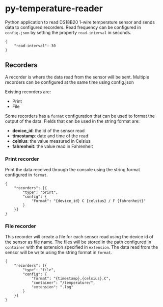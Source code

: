 # py-temperature-reader

Python application to read DS18B20 1-wire temperature sensor and sends data to configured recorders. Read frequency can be configured in `config.json` by setting the property `read-interval` in seconds.

    {
        "read-interval": 30
    }

## Recorders

A recorder is where the data read from the sensor will be sent. Multiple recorders can be configured at the same time using config.json

Existing recorders are:

- Print
- File

Some recorders has a `format` configuration that can be used to format the output of the data. Fields that can be used in the string format are:

- **device_id**: the id of the sensor read
- **timestamp**: date and time of the read
- **celsius**: the value measured in Celsius
- **fahrenheit**: the value read in Fahrenheit

### Print recorder

Print the data received through the console using the string format configured in `format`.

    {
        "recorders": [{
            "type": "print",
            "config": {
                "format": "{device_id} C {celsius} / F {fahrenheit}"
            }
        }]
    }

### File recorder

This recorder will create a file for each sensor read using the device id of the sensor as file name. The files will be stored in the path configured in `container` with the extension specified in `extension`. The data read from the sensor will be write using the string format in `format`.

    {
        "recorders": [{
            "type": "file",
            "config": {
                "format": "{timestamp},{celsius},C",
                "container": "/temperature/",
                "extension": ".log"
            }
        }]
    }
